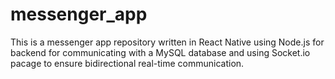 # messenger_app

This is a messenger app repository written in React Native using Node.js for backend for communicating with a MySQL database and using Socket.io pacage to ensure bidirectional real-time communication.

